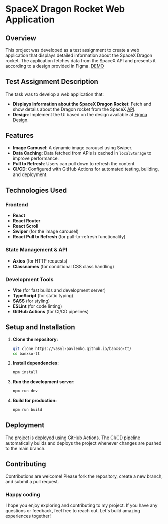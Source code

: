 # SpaceX Dragon Rocket Web Application

## Overview

This project was developed as a test assignment to create a web application that displays detailed information about the SpaceX Dragon rocket. The application fetches data from the SpaceX API and presents it according to a design provided in Figma.
[DEMO](https://vasyl-pavlenko.github.io/banxso-tt/)

## Test Assignment Description

The task was to develop a web application that:
- **Displays Information about the SpaceX Dragon Rocket**: Fetch and show details about the Dragon rocket from the SpaceX [API](https://api.spacexdata.com/v4/dragons).
- **Design**: Implement the UI based on the design available at [Figma Design](https://www.figma.com/design/JTokTA6Xfcy9Kb62xRBRKv/Test-Junior?nodeid=0-1&t=wRYLyztnat6ev1i1-0).

## Features

- **Image Carousel**: A dynamic image carousel using Swiper.
- **Data Caching**: Data fetched from APIs is cached in `localStorage` to improve performance.
- **Pull to Refresh**: Users can pull down to refresh the content.
- **CI/CD**: Configured with GitHub Actions for automated testing, building, and deployment.

## Technologies Used

### Frontend

- **React**
- **React Router**
- **React Scroll**
- **Swiper** (for the image carousel)
- **React Pull to Refresh** (for pull-to-refresh functionality)

### State Management & API

- **Axios** (for HTTP requests)
- **Classnames** (for conditional CSS class handling)

### Development Tools

- **Vite** (for fast builds and development server)
- **TypeScript** (for static typing)
- **SASS** (for styling)
- **ESLint** (for code linting)
- **GitHub Actions** (for CI/CD pipelines)

## Setup and Installation

1. **Clone the repository:**
   ```bash
   git clone https://vasyl-pavlenko.github.io/banxso-tt/
   cd banxso-tt
   ```

2. **Install dependencies:**
   ```bash
   npm install
   ```

3. **Run the development server:**
   ```bash
   npm run dev
   ```

4. **Build for production:**
   ```bash
   npm run build
   ```

## Deployment

The project is deployed using GitHub Actions. The CI/CD pipeline automatically builds and deploys the project whenever changes are pushed to the main branch.

## Contributing

Contributions are welcome! Please fork the repository, create a new branch, and submit a pull request.

### Happy coding
I hope you enjoy exploring and contributing to my project. If you have any questions or feedback, feel free to reach out. Let's build amazing experiences together!
